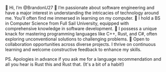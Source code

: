 👋 Hi, I’m @BrandonU27
👀 I’m passionate about software engineering and have a major interest in understanding the intricacies of technology around me. You'll often find me immersed in learning on my computer.
🌱 I hold a BS in Computer Science from Full Sail University, equipped with comprehensive knowledge in software development.
🏓 I possess a unique knack for mastering programming languages like C++, Rust, and C#, often exploring unconventional solutions to challenging problems.
💼 Open to collaboration opportunities across diverse projects. I thrive on continuous learning and welcome constructive feedback to enhance my skills.

PS. Apologies in advance if you ask me for a language recommendation and all you hear is Rust this and Rust that. (It's a bit of a habit!)

<!---
BrandonU27/BrandonU27 is a ✨ special ✨ repository because its `README.md` (this file) appears on your GitHub profile.
You can click the Preview link to take a look at your changes.
--->
